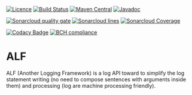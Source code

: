 [![Licence](https://img.shields.io/github/license/Axway/alf-logger.svg)](https://www.apache.org/licenses/LICENSE-2.0.html)
[![Build Status](https://github.com/Axway/alf-logger/actions/workflows/main.yml/badge.svg)](https://github.com/Axway/alf-logger/actions/workflows/main.yml)
[![Maven Central](https://img.shields.io/maven-central/v/io.axway.alf/alf.svg)](https://search.maven.org/#search|ga|1|g:"io.axway.alf")
[![Javadoc](https://javadoc.io/badge/io.axway.alf/alf-api.svg)](https://javadoc.io/doc/io.axway.alf/alf-api)


[![Sonarcloud quality gate](https://sonarcloud.io/api/project_badges/measure?project=io.axway.alf:alf&metric=alert_status)](https://sonarcloud.io/dashboard?id=io.axway.alf:alf)
[![Sonarcloud lines](https://sonarcloud.io/api/project_badges/measure?project=io.axway.alf:alf&metric=ncloc)](https://sonarcloud.io/component_measures/domain/Size?id=io.axway.alf:alf)
[![Sonarcloud Coverage](https://sonarcloud.io/api/project_badges/measure?project=io.axway.alf:alf&metric=coverage)](https://sonarcloud.io/component_measures/metric/coverage/list?id=io.axway.alf:alf)

[![Codacy Badge](https://api.codacy.com/project/badge/Grade/e8e8f007e5e7433d88ac9badcd05b6d3)](https://www.codacy.com/app/xfournet/alf-logger)
[![BCH compliance](https://bettercodehub.com/edge/badge/Axway/alf-logger?branch=master)](https://bettercodehub.com/results/Axway/alf-logger)

# ALF

ALF (Another Logging Framework) is a log API toward to simplify the log statement writing (no need to compose sentences with arguments inside them) and
processing (log are machine processing friendly).
